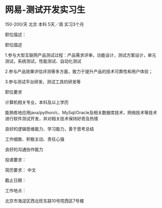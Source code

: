 # 网易-测试开发实习生

150-200/天 北京 本科 5天／周 实习3个月

职位描述：

职位描述



1.参与大型互联网产品测试过程：产品需求评审，功能设计，测试方案设计，单元测试，系统测试，性能测试、自动化测试



2.参与产品效果评估评测等多方面，致力于提升产品的技术可靠性和用户体验；



3.参与测试平台研发，测试工具的研发等



职位要求



计算机相关专业，本科及以上学历



能熟练地应用java/python/c、MySql/Oracle及相关数据库技术、网络技术等技术进行软件测试开发，并对相关技术保持好奇及热情



良好的逻辑思维能力、学习能力，善于思考总结



工作细致、积极主动、责任心强



良好的沟通协作能力



投递要求：

简历要求： 中文

截止日期：

工作地点：

北京市海淀区西北旺东路10号院西区7号楼